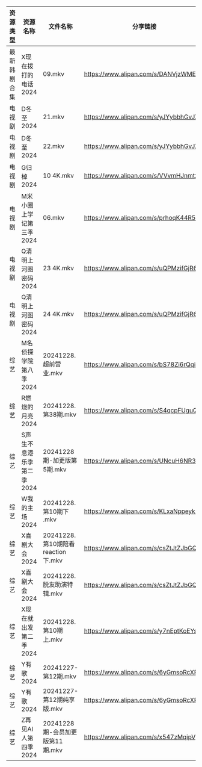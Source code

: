| 资源类型   | 资源名称            | 文件名称                         | 分享链接                                 | 更新时间                |
| ------ | --------------- | ---------------------------- | ------------------------------------ | ------------------- |
| 最新韩剧合集 | X现在拨打的电话2024    | 09.mkv                       | https://www.alipan.com/s/DANVjzWMEL4 | 2024-12-28 00:06:27 |
| 电视剧    | D冬至2024         | 21.mkv                       | https://www.alipan.com/s/yJYybbhGvJX | 2024-12-28 20:05:16 |
| 电视剧    | D冬至2024         | 22.mkv                       | https://www.alipan.com/s/yJYybbhGvJX | 2024-12-28 20:05:16 |
| 电视剧    | G归棹2024         | 10 4K.mkv                    | https://www.alipan.com/s/VVvmHJnmtxN | 2024-12-28 14:05:19 |
| 电视剧    | M米小圈上学记第三季2024  | 06.mkv                       | https://www.alipan.com/s/prhoqK44R5c | 2024-12-28 19:05:56 |
| 电视剧    | Q清明上河图密码2024    | 23 4K.mkv                    | https://www.alipan.com/s/uQPMzifGjR6 | 2024-12-28 00:06:05 |
| 电视剧    | Q清明上河图密码2024    | 24 4K.mkv                    | https://www.alipan.com/s/uQPMzifGjR6 | 2024-12-28 00:06:05 |
| 综艺     | M名侦探学院第八季2024   | 20241228.超前营业.mkv            | https://www.alipan.com/s/bS78Zi6rQqi | 2024-12-28 14:07:06 |
| 综艺     | R燃烧的月亮2024      | 20241228.第38期.mkv            | https://www.alipan.com/s/S4qcpFUguQa | 2024-12-28 14:07:45 |
| 综艺     | S声生不息港乐季第二季2024 | 20241228期-加更版第5期.mkv         | https://www.alipan.com/s/UNcuH6NR3w3 | 2024-12-28 14:07:50 |
| 综艺     | W我的主场2024       | 20241228.第10期下 .mkv          | https://www.alipan.com/s/KLxaNppeykr | 2024-12-28 14:08:16 |
| 综艺     | X喜剧大会2024       | 20241228.第10期陪看reaction下.mkv | https://www.alipan.com/s/csZtJtZJbGQ | 2024-12-28 14:08:22 |
| 综艺     | X喜剧大会2024       | 20241228.脱友助演特辑.mkv          | https://www.alipan.com/s/csZtJtZJbGQ | 2024-12-28 14:08:22 |
| 综艺     | X现在就出发第二季2024   | 20241228.第10期上.mkv           | https://www.alipan.com/s/y7nEptKoEYs | 2024-12-28 14:08:25 |
| 综艺     | Y有歌2024         | 20241227-第12期.mkv            | https://www.alipan.com/s/6yGmsoRcXPy | 2024-12-28 00:08:30 |
| 综艺     | Y有歌2024         | 20241227-第12期纯享版.mkv         | https://www.alipan.com/s/6yGmsoRcXPy | 2024-12-28 00:08:29 |
| 综艺     | Z再见AI人第四季2024   | 20241228期-会员加更版第11期.mkv      | https://www.alipan.com/s/x547zMqipVp | 2024-12-28 14:08:33 |
